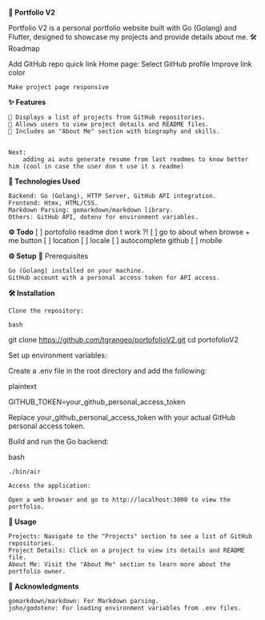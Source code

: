 **🚀 Portfolio V2**

Portfolio V2 is a personal portfolio website built with Go (Golang) and Flutter, designed to showcase my projects and provide details about me.
🛠️ Roadmap

Add GitHub repo quick link
Home page: Select GitHub profile
Improve link color

    Make project page responsive

**✨ Features**

    📂 Displays a list of projects from GitHub repositories.
    📝 Allows users to view project details and README files.
    👤 Includes an "About Me" section with biography and skills.


    Next: 
        adding ai auto generate resume from last readmes to know better him (cool in case the user don t use it s readme)

**🔧 Technologies Used**

    Backend: Go (Golang), HTTP Server, GitHub API integration.
    Frontend: Htmx, HTML/CSS.
    Markdown Parsing: gomarkdown/markdown library.
    Others: GitHub API, dotenv for environment variables.

**⚙️ Todo**
[ ] portofolio readme don t work ?!
[ ] go to about when browse + me button
[ ] location
[ ] locale
[ ] autocomplete github
[ ] mobile


**⚙️ Setup**
📝 Prerequisites

    Go (Golang) installed on your machine.
    GitHub account with a personal access token for API access.

**🛠️ Installation**

    Clone the repository:

    bash

git clone https://github.com/tgrangeo/portofolioV2.git
cd portofolioV2

Set up environment variables:

Create a .env file in the root directory and add the following:

plaintext

GITHUB_TOKEN=your_github_personal_access_token

Replace your_github_personal_access_token with your actual GitHub personal access token.

Build and run the Go backend:

bash

    ./bin/air

    Access the application:

    Open a web browser and go to http://localhost:3000 to view the portfolio.

**🚀 Usage**

    Projects: Navigate to the "Projects" section to see a list of GitHub repositories.
    Project Details: Click on a project to view its details and README file.
    About Me: Visit the "About Me" section to learn more about the portfolio owner.

**🙏 Acknowledgments**

    gomarkdown/markdown: For Markdown parsing.
    joho/godotenv: For loading environment variables from .env files.